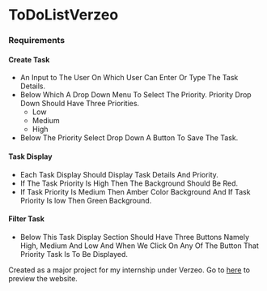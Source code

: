 # ToDoListVerzeo

### Requirements
#### Create Task
- An Input to The User On Which User Can Enter Or Type The Task Details.
- Below Which A Drop Down Menu To Select The Priority. Priority Drop Down Should Have Three Priorities.
    - Low
    - Medium
    - High
- Below The Priority Select Drop Down A Button To Save The Task.

#### Task Display
- Each Task Display Should Display Task Details And Priority.
- If The Task Priority Is High Then The Background Should Be Red.
- If Task Priority Is Medium Then Amber Color Background And If Task Priority Is low Then Green Background.
  
#### Filter Task
- Below This Task Display Section Should Have Three Buttons Namely High, Medium And Low And When We Click On Any Of The Button That Priority Task Is To Be Displayed.


Created as a major project for my internship under Verzeo.
Go to [here](https://htmlpreview.github.io/?https://github.com/HDhyan0912/ToDoListVerzeo/blob/main/main.html) to preview the website.
